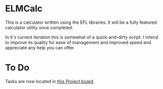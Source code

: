 # ELMCalc
This is a calculator written using the EFL libraries. It will be a fully featured calculator utility once completed.

In it's current iteration this is somewhat of a quick-and-dirty script. I intend to improve its quality for ease of management and improved speed and appreciate any help you can offer.

# To Do
Tasks are now located in [this Project board](https://github.com/Firestorm325/elmcalc/projects/3).
